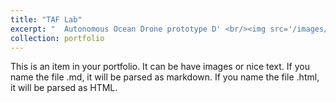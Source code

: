 ```yaml
---
title: "TAF Lab"
excerpt: "  Autonomous Ocean Drone prototype D' <br/><img src='/images/TAF Lab_1.jpeg'>"
collection: portfolio
---
```


This is an item in your portfolio. It can be have images or nice text. If you name the file .md, it will be parsed as markdown. If you name the file .html, it will be parsed as HTML. 
